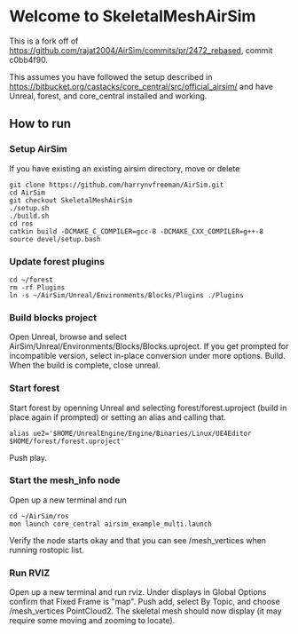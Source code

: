 # Welcome to SkeletalMeshAirSim

This is a fork off of https://github.com/rajat2004/AirSim/commits/pr/2472_rebased, commit c0bb4f90.

This assumes you have followed the setup described in https://bitbucket.org/castacks/core_central/src/official_airsim/ and have Unreal, forest, and core_central installed and working.

## How to run

### Setup AirSim
If you have existing an existing airsim directory, move or delete
```
git clone https://github.com/harrynvfreeman/AirSim.git
cd AirSim
git checkout SkeletalMeshAirSim
./setup.sh
./build.sh
cd ros
catkin build -DCMAKE_C_COMPILER=gcc-8 -DCMAKE_CXX_COMPILER=g++-8
source devel/setup.bash
```

### Update forest plugins
```
cd ~/forest
rm -rf Plugins
ln -s ~/AirSim/Unreal/Environments/Blocks/Plugins ./Plugins
```

### Build blocks project
Open Unreal, browse and select AirSim/Unreal/Environments/Blocks/Blocks.uproject.  If you get prompted for incompatible version, select in-place conversion under more options.  Build.  When the build is complete, close unreal.


### Start forest
Start forest by openning Unreal and selecting forest/forest.uproject (build in place again if prompted) or setting an alias and calling that.
```
alias ue2='$HOME/UnrealEngine/Engine/Binaries/Linux/UE4Editor $HOME/forest/forest.uproject'
```
Push play.

### Start the mesh_info node
Open up a new terminal and run
```
cd ~/AirSim/ros
mon launch core_central airsim_example_multi.launch
```
Verify the node starts okay and that you can see /mesh_vertices when running rostopic list.

### Run RVIZ
Open up a new terminal and run rviz. Under displays in Global Options confirm that Fixed Frame is "map".  Push add, select By Topic, and choose /mesh_vertices PointCloud2.  The skeletal mesh should now display (it may require some moving and zooming to locate). 



